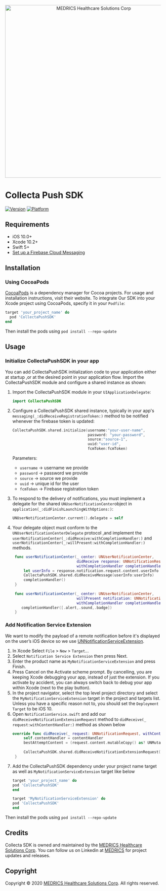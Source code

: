 <p align="center">
<img src="https://github.com/medricsCO/CollectaSdk/raw/master/medrics_logo.png" alt="MEDRICS Healthcare Solutions Corp" title="MEDRICS Healthcare Solutions Corp" width="557"/>
</p>

# Collecta Push SDK

[![Version](https://img.shields.io/cocoapods/v/CollectaSdk.svg?style=flat)](https://cocoapods.org/pods/CollectaPushSDK)
[![Platform](https://img.shields.io/cocoapods/p/CollectaSdk.svg?style=flat)](https://cocoapods.org/pods/CollectaPushSDK)

## Requirements

- iOS 10.0+
- Xcode 10.2+
- Swift 5+
- [Set up a Firebase Cloud Messaging](https://firebase.google.com/docs/cloud-messaging/ios/client)
## Installation
### Using CocoaPods

[CocoaPods](https://cocoapods.org) is a dependency manager for Cocoa projects. For usage and installation instructions, visit their website. To integrate Our SDK into your Xcode project using CocoaPods, specify it in your `Podfile`:
```ruby
target 'your_project_name' do
  pod 'CollectaPushSDK'
end
```

Then install the pods using `pod install --repo-update`

## Usage
### Initialize CollectaPushSDK in your app
You can add CollectaPushSDK initialization code to your application either at startup ,or at the desired point in your application flow. Import the CollectaPushSDK module and configure a shared instance as shown:
1. Import the CollectaPushSDK module in your `UIApplicationDelegate`:
   ```swift
   import CollectaPushSDK
   ```
2. Configure a CollectaPushSDK shared instance, typically in your app's `messaging(_:didReceiveRegistrationToken:)` method to be notified whenever the firebase token is updated:
   ```swift
   CollectaPushSDK.shared.initialize(username:"your-user-name",
                                     password: "your-password",
                                     source:"source-1",
                                     uuid:"user-id",
                                     fcmToken:fcmToken)
   ```   
   Parameters:
   
    - `username` -> username we provide
    - `password` -> password we provide
    - `source` -> source we provide
    - `uuid` -> unique id for the user
    - `fcmToken` -> Firebase registration token
 
3. To respond to the delivery of notifications, you must implement a delegate for the shared `UNUserNotificationCenter`object in `application(_:didFinishLaunchingWithOptions:)`:
   ```swift
   UNUserNotificationCenter.current().delegate = self
   ```
4. Your delegate object must conform to the `UNUserNotificationCenterDelegate` protocol ,and implement the `userNotificationCenter(_:didReceive:withCompletionHandler:)` and `userNotificationCenter(_:willPresent:withCompletionHandler:)` methods.
   ```swift
    func userNotificationCenter(_ center: UNUserNotificationCenter, 
                                didReceive response: UNNotificationResponse, 
                                withCompletionHandler completionHandler: @escaping () -> Void) {
        let userInfo = response.notification.request.content.userInfo
        CollectaPushSDK.shared.didReceiveMessage(userInfo:userInfo)
        completionHandler()
    }
    
    func userNotificationCenter(_ center: UNUserNotificationCenter, 
                                willPresent notification: UNNotification, 
                                withCompletionHandler completionHandler:@escaping(UNNotificationPresentationOptions)->Void) {
       completionHandler([.alert,.sound,.badge])
    }
   ``` 

### Add Notification Service Extension
We want to modify the payload of a remote notification before it's displayed on the user’s iOS device so we use [UNNotificationServiceExtension](https://developer.apple.com/documentation/usernotifications/unnotificationserviceextension).
1. In Xcode Select `File` > `New` > `Target`...
2. Select `Notification Service Extension` then press Next.
3. Enter the product name as `MyNotificationServiceExtension` and press Finish.
4. Press Cancel on the Activate scheme prompt.
   By cancelling, you are keeping Xcode debugging your app, instead of just the extension. If you activate by accident, you can always switch back to debug your app within Xcode (next to the play button).
5. In the project navigator, select the top level project directory and select the `MyNotificationServiceExtension` target in the project and targets list.
Unless you have a specific reason not to, you should set the `Deployment Target` to be iOS 10.
6. Open `NotificationService.swift` and add our `didReceiveNotificationExtensionRequest` method to `didReceive(_ request:withContentHandler:)` method as shown below
   ```swift
   override func didReceive(_ request: UNNotificationRequest, withContentHandler contentHandler: @escaping (UNNotificationContent) -> Void) {
        self.contentHandler = contentHandler
        bestAttemptContent = (request.content.mutableCopy() as? UNMutableNotificationContent)
        
        CollectaPushSDK.shared.didReceiveNotificationExtensionRequest(request, withContentHandler:contentHandler)
    }
   ``` 
7. Add the CollectaPushSDK dependency under your project name target as well as `MyNotificationServiceExtension` target like below
   ```ruby
   target 'your_project_name' do
   pod 'CollectaPushSDK'
   end

   target 'MyNotificationServiceExtension' do
   pod 'CollectaPushSDK'
   end
   ```
Then install the pods using `pod install --repo-update` 

## Credits

Collecta SDK is owned and maintained by the [MEDRICS Healthcare Solutions Corp](http://medrics.us/). You can follow us on Linkedin at [MEDRICS](https://www.linkedin.com/company/medrics/) for project updates and releases.

## Copyright
Copyright © 2020 [MEDRICS Healthcare Solutions Corp](http://medrics.us/). All rights reserved.
